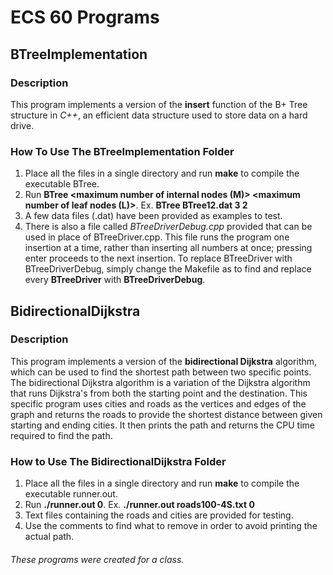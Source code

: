 # ECS 60 Programs
## BTreeImplementation
### Description 

This program implements a version of the **insert** function of the B+ Tree structure in *C++*, an efficient data structure used to store data on a hard drive. 

### How To Use The BTreeImplementation Folder

1) Place all the files in a single directory and run **make** to compile the executable BTree. 
2) Run **BTree <data file> <maximum number of internal nodes (M)> <maximum number of leaf nodes (L)>**.
    Ex. **BTree BTree12.dat 3 2**
3) A few data files (.dat) have been provided as examples to test.
4) There is also a file called *BTreeDriverDebug.cpp* provided that can be used in place of BTreeDriver.cpp. This file runs the program one insertion at a time, rather than inserting all numbers at once; pressing enter proceeds to the next insertion. To replace BTreeDriver with BTreeDriverDebug, simply change the Makefile as to find and replace every **BTreeDriver** with **BTreeDriverDebug**.

## BidirectionalDijkstra
### Description

This program implements a version of the **bidirectional Dijkstra** algorithm, which can be used to find the shortest path between two specific points. The bidirectional Dijkstra algorithm is a variation of the Dijkstra algorithm that runs Dijkstra's from both the starting point and the destination. This specific program uses cities and roads as the vertices and edges of the graph and returns the roads to provide the shortest distance between given starting and ending cities. It then prints the path and returns the CPU time required to find the path.

### How to Use The BidirectionalDijkstra Folder

1) Place all the files in a single directory and run **make** to compile the executable runner.out.
2) Run **./runner.out <text file> 0**.
    Ex. **./runner.out roads100-4S.txt 0**
3) Text files containing the roads and cities are provided for testing. 
4) Use the comments to find what to remove in order to avoid printing the actual path.

###### These programs were created for a class. 










